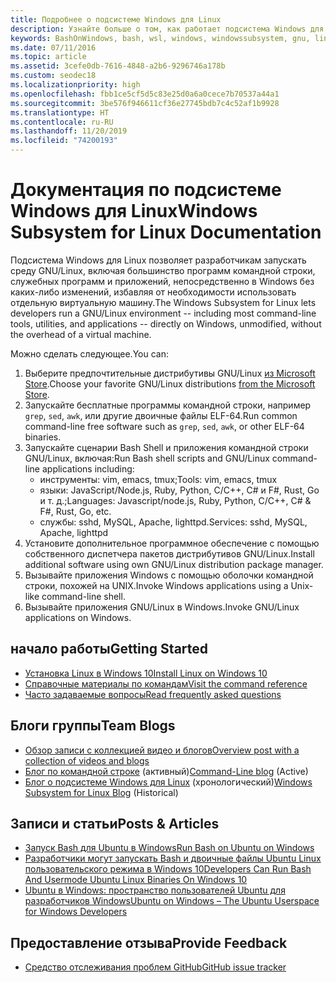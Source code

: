 ```yaml
---
title: Подробнее о подсистеме Windows для Linux
description: Узнайте больше о том, как работает подсистема Windows для Linux.
keywords: BashOnWindows, bash, wsl, windows, windowssubsystem, gnu, linux
ms.date: 07/11/2016
ms.topic: article
ms.assetid: 3cefe0db-7616-4848-a2b6-9296746a178b
ms.custom: seodec18
ms.localizationpriority: high
ms.openlocfilehash: fbb1ce5cf5d5c83e25d0a6a0cece7b70537a44a1
ms.sourcegitcommit: 3be576f946611cf36e27745bdb7c4c52af1b9928
ms.translationtype: HT
ms.contentlocale: ru-RU
ms.lasthandoff: 11/20/2019
ms.locfileid: "74200193"
---
```

# <a name="windows-subsystem-for-linux-documentation"></a><span data-ttu-id="c75f3-104">Документация по подсистеме Windows для Linux</span><span class="sxs-lookup"><span data-stu-id="c75f3-104">Windows Subsystem for Linux Documentation</span></span>

<span data-ttu-id="c75f3-105">Подсистема Windows для Linux позволяет разработчикам запускать среду GNU/Linux, включая большинство программ командной строки, служебных программ и приложений, непосредственно в Windows без каких-либо изменений, избавляя от необходимости использовать отдельную виртуальную машину.</span><span class="sxs-lookup"><span data-stu-id="c75f3-105">The Windows Subsystem for Linux lets developers run a GNU/Linux environment -- including most command-line tools, utilities, and applications -- directly on Windows, unmodified, without the overhead of a virtual machine.</span></span>  

<span data-ttu-id="c75f3-106">Можно сделать следующее.</span><span class="sxs-lookup"><span data-stu-id="c75f3-106">You can:</span></span>

1. <span data-ttu-id="c75f3-107">Выберите предпочтительные дистрибутивы GNU/Linux [из Microsoft Store](https://aka.ms/wslstore).</span><span class="sxs-lookup"><span data-stu-id="c75f3-107">Choose your favorite GNU/Linux distributions [from the Microsoft Store](https://aka.ms/wslstore).</span></span>
1. <span data-ttu-id="c75f3-108">Запускайте бесплатные программы командной строки, например `grep`, `sed`, `awk`, или другие двоичные файлы ELF-64.</span><span class="sxs-lookup"><span data-stu-id="c75f3-108">Run common command-line free software such as `grep`, `sed`, `awk`, or other ELF-64 binaries.</span></span> 
1. <span data-ttu-id="c75f3-109">Запускайте сценарии Bash Shell и приложения командной строки GNU/Linux, включая:</span><span class="sxs-lookup"><span data-stu-id="c75f3-109">Run Bash shell scripts and GNU/Linux command-line applications including:</span></span>  
    * <span data-ttu-id="c75f3-110">инструменты: vim, emacs, tmux;</span><span class="sxs-lookup"><span data-stu-id="c75f3-110">Tools: vim, emacs, tmux</span></span>
    * <span data-ttu-id="c75f3-111">языки: JavaScript/Node.js, Ruby, Python, C/C++, C# и F#, Rust, Go и т. д.;</span><span class="sxs-lookup"><span data-stu-id="c75f3-111">Languages: Javascript/node.js, Ruby, Python, C/C++, C# & F#, Rust, Go, etc.</span></span>
    * <span data-ttu-id="c75f3-112">службы: sshd, MySQL, Apache, lighttpd.</span><span class="sxs-lookup"><span data-stu-id="c75f3-112">Services: sshd, MySQL, Apache, lighttpd</span></span>
1. <span data-ttu-id="c75f3-113">Установите дополнительное программное обеспечение с помощью собственного диспетчера пакетов дистрибутивов GNU/Linux.</span><span class="sxs-lookup"><span data-stu-id="c75f3-113">Install additional software using own GNU/Linux distribution package manager.</span></span>
1. <span data-ttu-id="c75f3-114">Вызывайте приложения Windows с помощью оболочки командной строки, похожей на UNIX.</span><span class="sxs-lookup"><span data-stu-id="c75f3-114">Invoke Windows applications using a Unix-like command-line shell.</span></span>
1. <span data-ttu-id="c75f3-115">Вызывайте приложения GNU/Linux в Windows.</span><span class="sxs-lookup"><span data-stu-id="c75f3-115">Invoke GNU/Linux applications on Windows.</span></span>

## <a name="getting-started"></a><span data-ttu-id="c75f3-116">начало работы</span><span class="sxs-lookup"><span data-stu-id="c75f3-116">Getting Started</span></span>

* [<span data-ttu-id="c75f3-117">Установка Linux в Windows 10</span><span class="sxs-lookup"><span data-stu-id="c75f3-117">Install Linux on Windows 10</span></span>](install-win10.md)
* [<span data-ttu-id="c75f3-118">Справочные материалы по командам</span><span class="sxs-lookup"><span data-stu-id="c75f3-118">Visit the command reference</span></span>](reference.md)
* [<span data-ttu-id="c75f3-119">Часто задаваемые вопросы</span><span class="sxs-lookup"><span data-stu-id="c75f3-119">Read frequently asked questions</span></span>](faq.md)

## <a name="team-blogs"></a><span data-ttu-id="c75f3-120">Блоги группы</span><span class="sxs-lookup"><span data-stu-id="c75f3-120">Team Blogs</span></span>
*  [<span data-ttu-id="c75f3-121">Обзор записи с коллекцией видео и блогов</span><span class="sxs-lookup"><span data-stu-id="c75f3-121">Overview post with a collection of videos and blogs</span></span>](https://blogs.msdn.microsoft.com/commandline/learn-about-windows-console-and-windows-subsystem-for-linux-wsl/)
* <span data-ttu-id="c75f3-122">[Блог по командной строке](https://blogs.msdn.microsoft.com/commandline/) (активный)</span><span class="sxs-lookup"><span data-stu-id="c75f3-122">[Command-Line blog](https://blogs.msdn.microsoft.com/commandline/) (Active)</span></span>
* <span data-ttu-id="c75f3-123">[Блог о подсистеме Windows для Linux](https://blogs.msdn.microsoft.com/wsl/) (хронологический)</span><span class="sxs-lookup"><span data-stu-id="c75f3-123">[Windows Subsystem for Linux Blog](https://blogs.msdn.microsoft.com/wsl/) (Historical)</span></span>

## <a name="posts--articles"></a><span data-ttu-id="c75f3-124">Записи и статьи</span><span class="sxs-lookup"><span data-stu-id="c75f3-124">Posts & Articles</span></span>
* [<span data-ttu-id="c75f3-125">Запуск Bash для Ubuntu в Windows</span><span class="sxs-lookup"><span data-stu-id="c75f3-125">Run Bash on Ubuntu on Windows</span></span>](https://blogs.windows.com/buildingapps/2016/03/30/run-bash-on-ubuntu-on-windows/)
* [<span data-ttu-id="c75f3-126">Разработчики могут запускать Bash и двоичные файлы Ubuntu Linux пользовательского режима в Windows 10</span><span class="sxs-lookup"><span data-stu-id="c75f3-126">Developers Can Run Bash And Usermode Ubuntu Linux Binaries On Windows 10</span></span>](https://www.hanselman.com/blog/DevelopersCanRunBashShellAndUsermodeUbuntuLinuxBinariesOnWindows10.aspx)
* [<span data-ttu-id="c75f3-127">Ubuntu в Windows: пространство пользователей Ubuntu для разработчиков Windows</span><span class="sxs-lookup"><span data-stu-id="c75f3-127">Ubuntu on Windows – The Ubuntu Userspace for Windows Developers</span></span>](https://insights.ubuntu.com/2016/03/30/ubuntu-on-windows-the-ubuntu-userspace-for-windows-developers/) 

## <a name="provide-feedback"></a><span data-ttu-id="c75f3-128">Предоставление отзыва</span><span class="sxs-lookup"><span data-stu-id="c75f3-128">Provide Feedback</span></span>
* [<span data-ttu-id="c75f3-129">Средство отслеживания проблем GitHub</span><span class="sxs-lookup"><span data-stu-id="c75f3-129">GitHub issue tracker</span></span>](https://github.com/Microsoft/BashOnWindows/issues)

